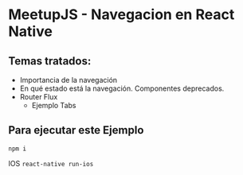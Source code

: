 # MeetupJS - Navegacion en React Native

## Temas tratados:
* Importancia de la navegación
* En qué estado está la navegación. Componentes deprecados.
* Router Flux
	* Ejemplo Tabs

## Para ejecutar este Ejemplo

`npm i`

IOS
`react-native run-ios`

